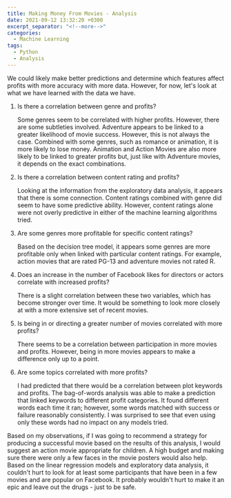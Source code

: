 ```yaml
---
title: Making Money From Movies - Analysis
date: 2021-09-12 13:32:20 +0300
excerpt_separator: "<!--more-->"
categories:
  - Machine Learning
tags:
  - Python
  - Analysis
---
```


We could likely make better predictions and determine which features affect profits with more accuracy with more data.  However, for now, let's look at what we have learned with the data we have.

1.	Is there a correlation between genre and profits?

    Some genres seem to be correlated with higher profits. However, there are some subtleties involved. Adventure appears to be linked to a greater likelihood of movie success. However, this is not always the case. Combined with some genres, such as romance or animation, it is more likely to lose money.  Animation and Action Movies are also more likely to be linked to greater profits but, just like with Adventure movies, it depends on the exact combinations.

2.	Is there a correlation between content rating and profits?

    Looking at the information from the exploratory data analysis, it appears that there is some connection. Content ratings combined with genre did seem to have some predictive ability. However, content ratings alone were not overly predictive in either of the machine learning algorithms tried. 

3.  Are some genres more profitable for specific content ratings?

    Based on the decision tree model, it appears some genres are more profitable only when linked with particular content ratings. For example, action movies that are rated PG-13 and adventure movies not rated R.

4.	Does an increase in the number of Facebook likes for directors or actors correlate with increased profits?
    
    There is a slight correlation between these two variables, which has become stronger over time.  It would be something to look more closely at with a more extensive set of recent movies.

5.	Is being in or directing a greater number of movies correlated with more profits? 

    There seems to be a correlation between participation in more movies and profits. However, being in more movies appears to make a difference only up to a point.

6.	Are some topics correlated with more profits?

    I had predicted that there would be a correlation between plot keywords and profits. The bag-of-words analysis was able to make a prediction that linked keywords to different profit categories. It found different words each time it ran; however, some words matched with success or failure reasonably consistently. I was surprised to see that even using only these words had no impact on any models tried.

Based on my observations, if I was going to recommend a strategy for producing a successful movie based on the results of this analysis, I would suggest an action movie appropriate for children. A high budget and making sure there were only a few faces in the movie posters would also help.  Based on the linear regression models and exploratory data analysis, it couldn't hurt to look for at least some participants that have been in a few movies and are popular on Facebook. It probably wouldn't hurt to make it an epic and leave out the drugs -  just to be safe.
